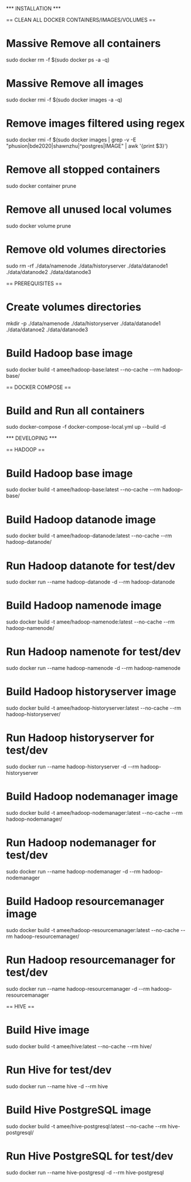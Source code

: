 *** INSTALLATION ***

== CLEAN ALL DOCKER CONTAINERS/IMAGES/VOLUMES ==

# Massive Remove all containers
sudo docker rm -f $(sudo docker ps -a -q)

# Massive Remove all images
sudo docker rmi -f $(sudo docker images -a -q)

# Remove images filtered using regex
sudo docker rmi -f $(sudo docker images | grep -v -E "phusion|bde2020|shawnzhu|^postgres|IMAGE" | awk '{print $3}')

# Remove all stopped containers
sudo docker container prune
# Remove all unused local volumes
sudo docker volume prune

# Remove old volumes directories
sudo rm -rf ./data/namenode ./data/historyserver ./data/datanode1 ./data/datanode2 ./data/datanode3


== PREREQUISITES ==

# Create volumes directories
mkdir -p ./data/namenode ./data/historyserver ./data/datanode1 ./data/datanoe2 ./data/datanode3

# Build Hadoop base image
sudo docker build -t amee/hadoop-base:latest --no-cache --rm hadoop-base/


== DOCKER COMPOSE ==

# Build and Run all containers
sudo docker-compose -f docker-compose-local.yml up --build -d



*** DEVELOPING ***

== HADOOP ==

# Build Hadoop base image
sudo docker build -t amee/hadoop-base:latest --no-cache --rm hadoop-base/

# Build Hadoop datanode image
sudo docker build -t amee/hadoop-datanode:latest --no-cache --rm hadoop-datanode/
# Run Hadoop datanote for test/dev
sudo docker run --name hadoop-datanode -d --rm hadoop-datanode

# Build Hadoop namenode image
sudo docker build -t amee/hadoop-namenode:latest --no-cache --rm hadoop-namenode/
# Run Hadoop namenote for test/dev
sudo docker run --name hadoop-namenode -d --rm hadoop-namenode

# Build Hadoop historyserver image
sudo docker build -t amee/hadoop-historyserver:latest --no-cache --rm hadoop-historyserver/
# Run Hadoop historyserver for test/dev
sudo docker run --name hadoop-historyserver -d --rm hadoop-historyserver

# Build Hadoop nodemanager image
sudo docker build -t amee/hadoop-nodemanager:latest --no-cache --rm hadoop-nodemanager/
# Run Hadoop nodemanager for test/dev
sudo docker run --name hadoop-nodemanager -d --rm hadoop-nodemanager

# Build Hadoop resourcemanager image
sudo docker build -t amee/hadoop-resourcemanager:latest --no-cache --rm hadoop-resourcemanager/
# Run Hadoop resourcemanager for test/dev
sudo docker run --name hadoop-resourcemanager -d --rm hadoop-resourcemanager


== HIVE ==

# Build Hive image
sudo docker build -t amee/hive:latest --no-cache --rm hive/
# Run Hive for test/dev
sudo docker run --name hive -d --rm hive

# Build Hive PostgreSQL image
sudo docker build -t amee/hive-postgresql:latest --no-cache --rm hive-postgresql/
# Run Hive PostgreSQL for test/dev
sudo docker run --name hive-postgresql -d --rm hive-postgresql


